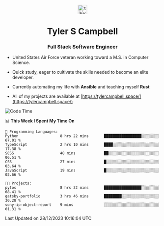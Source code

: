 <p align="center">
<a href="https://www.linkedin.com/in/t36campbell" target="blank"><img align="center" src="https://ik.imagekit.io/t36campbell/Portfolio/linkedin.png.original_m8bbGgPh6.png" alt="t36campbell" height="30" width="30" /></a>
</p>
<h1 align="center">Tyler S Campbell</h1>
<h3 align="center">Full Stack Software Engineer</h3>

* United States Air Force veteran working toward a M.S. in Computer Science.

* Quick study, eager to cultivate the skills needed to become an elite developer.

* Currently automating my life with **Ansible** and teaching myself **Rust**

* All of my projects are available at [https://tylercampbell.space/](https://tylercampbell.space/)

<!--START_SECTION:waka-->
![Code Time](http://img.shields.io/badge/Code%20Time-3%2C068%20hrs%2028%20mins-blue)

📊 **This Week I Spent My Time On** 

```text
💬 Programming Languages: 
Python                   8 hrs 22 mins       █████████████████░░░░░░░░   67.01 % 
TypeScript               2 hrs 10 mins       ████░░░░░░░░░░░░░░░░░░░░░   17.38 % 
SCSS                     48 mins             ██░░░░░░░░░░░░░░░░░░░░░░░   06.51 % 
CSS                      27 mins             █░░░░░░░░░░░░░░░░░░░░░░░░   03.64 % 
JavaScript               19 mins             █░░░░░░░░░░░░░░░░░░░░░░░░   02.66 % 

🐱‍💻 Projects: 
pytos                    8 hrs 32 mins       █████████████████░░░░░░░░   68.41 % 
gatsby-portfolio         3 hrs 46 mins       ████████░░░░░░░░░░░░░░░░░   30.28 % 
sony-ip-object-report    9 mins              ░░░░░░░░░░░░░░░░░░░░░░░░░   01.31 % 
```


 Last Updated on 28/12/2023 10:16:04 UTC
<!--END_SECTION:waka-->

